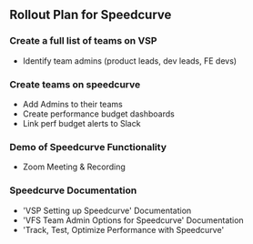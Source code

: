 ## Rollout Plan for Speedcurve

### Create a full list of teams on VSP
- Identify team admins (product leads, dev leads, FE devs)
  
### Create teams on speedcurve
- Add Admins to their teams
- Create performance budget dashboards
- Link perf budget alerts to Slack
  
### Demo of Speedcurve Functionality
  - Zoom Meeting & Recording

### Speedcurve Documentation
  - 'VSP Setting up Speedcurve' Documentation
  - 'VFS Team Admin Options for Speedcurve' Documentation
  - 'Track, Test, Optimize Performance with Speedcurve'
 
